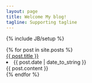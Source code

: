 ```yaml
---
layout: page
title: Welcome My blog!
tagline: Supporting tagline
---
```

{% include JB/setup %}
<div class="row-fluid">
	  {% for post in site.posts %}
	<div class="span6">		    
	    	<a href="{{ BASE_PATH }}{{ post.url }}">{{ post.title }}</a>	    	
	    	<li>{{ post.date | date_to_string }}</li> 
	    	<div class="post-content">{{ post.content }}</div>
	</div>
	  {% endfor %}
</div>
